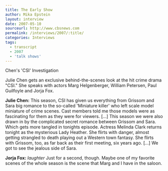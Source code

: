 ```yaml
---
title: The Early Show
author: Mika Epstein
layout: interview
date: 2007-05-10
sourceurl: http://www.cbsnews.com 
permalink: /interviews/2007/:title/
categories: Interviews
tags:
  - transcript
  - 2007
  - 'talk shows'
---
```


Chen's 'CSI' Investigation

Julie Chen gets an exclusive behind-the-scenes look at the hit crime drama "CSI." She speaks with actors Marg Helgenberger, William Petersen, Paul Guilfoyle and Jorja Fox.
 
**Julie Chen:** This season, CSI has given us everything from Grissom and Sara big romance to the so-called 'Miniature killer' who left scale model miniature of crime scenes. Cast members told me those models were as fascinating for them as they were for viewers. [...] This season we were also drawn in by the complicated secret romance between Grissom and Sara. Which gets more tangled in tonights episode. Actress Melinda Clark returns tonight as the mysterious Lady Heather. She flirts with danger, almost getting strangled to death playing out a Western town fantasy. She flirts with Grissom, too, as far back as their first meeting, six years ago. [...] We got to see the jealous side of Sara.

**Jorja Fox:** _laughter_ Just for a second, though. Maybe one of my favorite scenes of the whole season is the scene that Marg and I have in the saloon. 